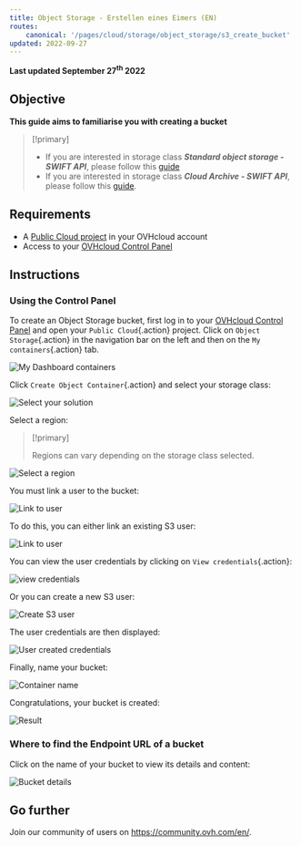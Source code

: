 ```yaml
---
title: Object Storage - Erstellen eines Eimers (EN)
routes:
    canonical: '/pages/cloud/storage/object_storage/s3_create_bucket'
updated: 2022-09-27
---
```


**Last updated September 27<sup>th</sup> 2022**

## Objective

**This guide aims to familiarise you with creating a bucket**

> [!primary]
>
> - If you are interested in storage class ***Standard object storage - SWIFT API***, please follow this [guide](/pages/cloud/storage/object_storage/pcs_create_container)
> - If you are interested in storage class ***Cloud Archive - SWIFT API***, please follow this [guide](/pages/cloud/storage/object_storage/pca_create_container).
>

## Requirements

- A [Public Cloud project](https://www.ovhcloud.com/de/public-cloud/) in your OVHcloud account
- Access to your [OVHcloud Control Panel](https://www.ovh.com/auth/?action=gotomanager&from=https://www.ovh.de/&ovhSubsidiary=de)

## Instructions

### Using the Control Panel

To create an Object Storage bucket, first log in to your [OVHcloud Control Panel](https://www.ovh.com/auth/?action=gotomanager&from=https://www.ovh.de/&ovhSubsidiary=de) and open your `Public Cloud`{.action} project. Click on `Object Storage`{.action} in the navigation bar on the left and then on the `My containers`{.action} tab.

![My Dashboard containers](images/highperf-create-container-2022092808185322.png)

Click `Create Object Container`{.action} and select your storage class:

![Select your solution](images/highperf-create-container-20220928081750384.png)

Select a region:

> [!primary]
>
> Regions can vary depending on the storage class selected.
>

![Select a region](images/highperf-create-container-20220928082104424.png)

You must link a user to the bucket:

![Link to user](images/highperf-create-container-20220928082210758.png)

To do this, you can either link an existing S3 user:

![Link to user](images/highperf-create-container-20220928082306958.png)

You can view the user credentials by clicking on `View credentials`{.action}:

![view credentials](images/highperf-create-container-20220928082435427.png)

Or you can create a new S3 user:

![Create S3 user](images/highperf-create-container-20220928082604314.png)

The user credentials are then displayed:

![User created credentials](images/highperf-create-container-20220928082836834.png)

Finally, name your bucket:

![Container name](images/highperf-create-container-20220928082938155.png)

Congratulations, your bucket is created:

![Result](images/highperf-create-container-20220928083209650.png)

### Where to find the Endpoint URL of a bucket

Click on the name of your bucket to view its details and content:

![Bucket details](images/highperf-create-container-20220928091433895.png)

## Go further

Join our community of users on <https://community.ovh.com/en/>.
